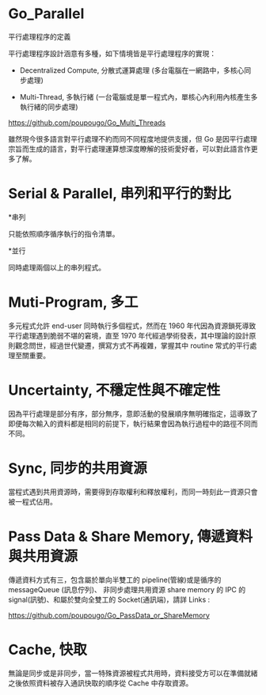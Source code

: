 # Go_Parallel
平行處理程序的定義


平行處理程序設計涵意有多種，如下情境皆是平行處理程序的實現：

* Decentralized Compute, 分散式運算處理 (多台電腦在一網路中，多核心同步處理) 

* Multi-Thread, 多執行緒 (一台電腦或是單一程式內，單核心內利用內核產生多執行緒的同步處理)

https://github.com/poupougo/Go_Multi_Threads

雖然現今很多語言對平行處理不約而同不同程度地提供支援，但 Go 是因平行處理宗旨而生成的語言，對平行處理運算想深度瞭解的技術愛好者，可以對此語言作更多了解。

# Serial & Parallel, 串列和平行的對比

*串列

只能依照順序循序執行的指令清單。

*並行

同時處理兩個以上的串列程式。


# Muti-Program, 多工

多元程式允許 end-user 同時執行多個程式，然而在 1960 年代因為資源鎖死導致平行處理遇到脆弱不堪的窘境，直至 1970 年代經過學術發表，其中理論的設計原則觀念問世，經過世代變遷，撰寫方式不再複雜，掌握其中 routine 常式的平行處理至關重要。

# Uncertainty, 不穩定性與不確定性

因為平行處理是部分有序，部分無序，意即活動的發展順序無明確指定，這導致了即便每次輸入的資料都是相同的前提下，執行結果會因為執行過程中的路徑不同而不同。

# Sync, 同步的共用資源

當程式遇到共用資源時，需要得到存取權利和釋放權利，而同一時刻此一資源只會被一程式佔用。

# Pass Data & Share Memory, 傳遞資料與共用資源

傳遞資料方式有三，包含屬於單向半雙工的 pipeline(管線)或是循序的 messageQueue (訊息佇列)、 非同步處理共用資源 share memory 的 IPC 的 signal(訊號)、和屬於雙向全雙工的 Socket(通訊端)，請詳 Links :

https://github.com/poupougo/Go_PassData_or_ShareMemory

# Cache, 快取

無論是同步或是非同步，當一特殊資源被程式共用時，資料接受方可以在準備就緒之後依照資料被存入通訊快取的順序從 Cache 中存取資源。






